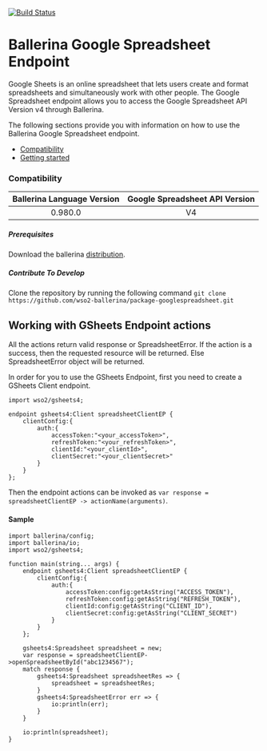 [![Build Status](https://travis-ci.org/wso2-ballerina/package-googlespreadsheet.svg?branch=master)](https://travis-ci.org/wso2-ballerina/package-googlespreadsheet)

# Ballerina Google Spreadsheet Endpoint

Google Sheets is an online spreadsheet that lets users create and format
spreadsheets and simultaneously work with other people. The Google Spreadsheet endpoint allows you to access the Google Spreadsheet API Version v4 through Ballerina.

The following sections provide you with information on how to use the Ballerina Google Spreadsheet endpoint.
- [Compatibility](#compatibility)
- [Getting started](#getting-started)


### Compatibility

| Ballerina Language Version  | Google Spreadsheet API Version |
|:---------------------------:|:------------------------------:|
|  0.980.0                    |   V4                           |

##### Prerequisites
Download the ballerina [distribution](https://ballerinalang.org/downloads/).

##### Contribute To Develop
Clone the repository by running the following command
`git clone https://github.com/wso2-ballerina/package-googlespreadsheet.git`

## Working with GSheets Endpoint actions
All the actions return valid response or SpreadsheetError. If the action is a success, then the requested resource will
be returned. Else SpreadsheetError object will be returned.

In order for you to use the GSheets Endpoint, first you need to create a GSheets Client endpoint.

```ballerina
import wso2/gsheets4;

endpoint gsheets4:Client spreadsheetClientEP {
    clientConfig:{
        auth:{
            accessToken:"<your_accessToken>",
            refreshToken:"<your_refreshToken>",
            clientId:"<your_clientId>",
            clientSecret:"<your_clientSecret>"
        }
    }
};
```

Then the endpoint actions can be invoked as `var response = spreadsheetClientEP -> actionName(arguments)`.

#### Sample
```ballerina
import ballerina/config;
import ballerina/io;
import wso2/gsheets4;

function main(string... args) {
    endpoint gsheets4:Client spreadsheetClientEP {
        clientConfig:{
            auth:{
                accessToken:config:getAsString("ACCESS_TOKEN"),
                refreshToken:config:getAsString("REFRESH_TOKEN"),
                clientId:config:getAsString("CLIENT_ID"),
                clientSecret:config:getAsString("CLIENT_SECRET")
            }
        }
    };

    gsheets4:Spreadsheet spreadsheet = new;
    var response = spreadsheetClientEP->openSpreadsheetById("abc1234567");
    match response {
        gsheets4:Spreadsheet spreadsheetRes => {
            spreadsheet = spreadsheetRes;
        }
        gsheets4:SpreadsheetError err => {
            io:println(err);
        }
    }

    io:println(spreadsheet);
}
```
